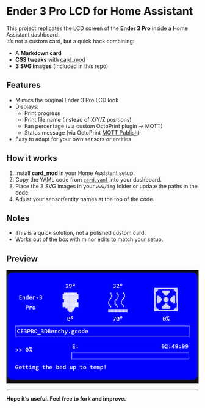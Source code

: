 # Ender 3 Pro LCD for Home Assistant

This project replicates the LCD screen of the **Ender 3 Pro** inside a Home Assistant dashboard.  
It’s not a custom card, but a quick hack combining:

- A **Markdown card**  
- **CSS tweaks** with [card_mod](https://github.com/thomasloven/lovelace-card-mod)  
- **3 SVG images** (included in this repo)  

## Features

- Mimics the original Ender 3 Pro LCD look  
- Displays:
  - Print progress
  - Print file name (instead of X/Y/Z positions)
  - Fan percentage (via custom OctoPrint plugin → MQTT)
  - Status message (via OctoPrint [MQTT Publish](https://plugins.octoprint.org/plugins/mqtt-publish/))  
- Easy to adapt for your own sensors or entities  

## How it works

1. Install **card_mod** in your Home Assistant setup.  
2. Copy the YAML code from [`card.yaml`](./card.yaml) into your dashboard.  
3. Place the 3 SVG images in your `www/img` folder or update the paths in the code.  
4. Adjust your sensor/entity names at the top of the code.  

## Notes

- This is a quick solution, not a polished custom card.  
- Works out of the box with minor edits to match your setup.  

## Preview

![screenshot](./screenshot.png)

---

**Hope it’s useful. Feel free to fork and improve.**
